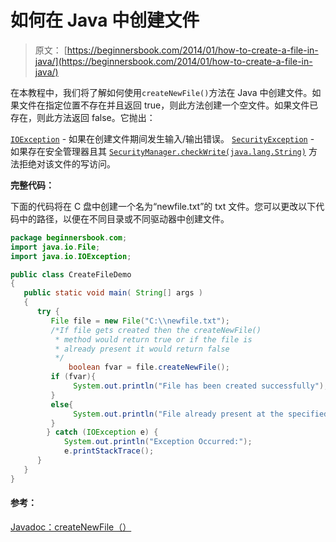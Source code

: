 # 如何在 Java 中创建文件

> 原文： [https://beginnersbook.com/2014/01/how-to-create-a-file-in-java/](https://beginnersbook.com/2014/01/how-to-create-a-file-in-java/)

在本教程中，我们将了解如何使用`createNewFile()`方法在 Java 中创建文件。如果文件在指定位置不存在并且返回 true，则此方法创建一个空文件。如果文件已存在，则此方法返回 false。它抛出：

[`IOException`](https://docs.oracle.com/javase/7/docs/api/java/io/IOException.html "class in java.io") - 如果在创建文件期间发生输入/输出错误。
[`SecurityException`](https://docs.oracle.com/javase/7/docs/api/java/lang/SecurityException.html "class in java.lang") - 如果存在安全管理器且其 [`SecurityManager.checkWrite(java.lang.String)`](https://docs.oracle.com/javase/7/docs/api/java/lang/SecurityManager.html#checkWrite(java.lang.String)) 方法拒绝对该文件的写访问。

**完整代码：**

下面的代码将在 C 盘中创建一个名为“newfile.txt”的 txt 文件。您可以更改以下代码中的路径，以便在不同目录或不同驱动器中创建文件。

```java
package beginnersbook.com;
import java.io.File;
import java.io.IOException;

public class CreateFileDemo
{
   public static void main( String[] args )
   {	
      try {
	     File file = new File("C:\\newfile.txt");
	     /*If file gets created then the createNewFile() 
	      * method would return true or if the file is 
	      * already present it would return false
	      */
             boolean fvar = file.createNewFile();
	     if (fvar){
	          System.out.println("File has been created successfully");
	     }
	     else{
	          System.out.println("File already present at the specified location");
	     }
    	} catch (IOException e) {
    		System.out.println("Exception Occurred:");
	        e.printStackTrace();
	  }
   }
}
```

#### 参考：

[Javadoc：createNewFile（）](https://docs.oracle.com/javase/7/docs/api/java/io/File.html#createNewFile() "createNewFile() method")